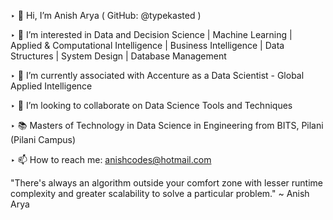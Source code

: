 ‣ 👋 Hi, I’m Anish Arya ( GitHub: @typekasted )

‣ 👀 I’m interested in Data and Decision Science | Machine Learning | Applied & Computational Intelligence | Business Intelligence | Data Structures | System Design | Database Management

‣ 🌱 I’m currently associated with Accenture as a Data Scientist - Global Applied Intelligence

‣ 💞️ I’m looking to collaborate on Data Science Tools and Techniques

‣ 📚 Masters of Technology in Data Science in Engineering from BITS, Pilani (Pilani Campus)

‣ 📫 How to reach me: anishcodes@hotmail.com

"There's always an algorithm outside your comfort zone with lesser runtime complexity and greater scalability to solve a particular problem." ~ Anish Arya
